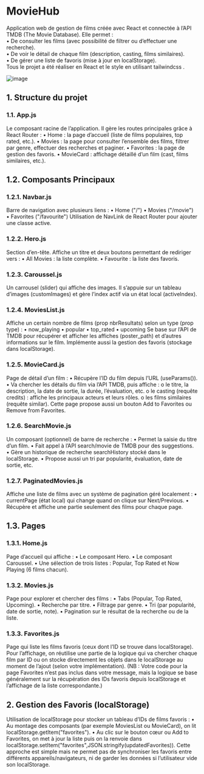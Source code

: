 # MovieHub
Application web de gestion de films créée avec React et connectée à l’API TMDB (The Movie Database). Elle permet : \
• De consulter les films (avec possibilité de filtrer ou d’effectuer une recherche). \
•	De voir le détail de chaque film (description, casting, films similaires). \
•	De gérer une liste de favoris (mise à jour en localStorage). \
Tous le projet a été réaliser en React et le style en utilisant tailwindcss . 

![image](https://github.com/user-attachments/assets/25063fed-f202-49d7-9ae3-21a11d33bcb7)
## 1. Structure du projet
### 1.1. App.js
Le composant racine de l’application. Il gère les routes principales grâce à React Router :
•	Home : la page d’accueil (liste de films populaires, top rated, etc.).
•	Movies : la page pour consulter l’ensemble des films, filtrer par genre, effectuer des recherches et paginer.
•	Favorites : la page de gestion des favoris.
•	MovieCard : affichage détaillé d’un film (cast, films similaires, etc.).
## 1.2. Composants Principaux
### 1.2.1. Navbar.js
Barre de navigation avec plusieurs liens :
•	Home ("/")
•	Movies ("/movie")
•	Favorites ("/favourite")
Utilisation de NavLink de React Router pour ajouter une classe active.
### 1.2.2. Hero.js
Section d’en-tête. Affiche un titre et deux boutons permettant de rediriger vers :
•	All Movies : la liste complète.
•	Favourite : la liste des favoris.
### 1.2.3. Caroussel.js
Un carrousel (slider) qui affiche des images. Il s’appuie sur un tableau d’images (customImages) et gère l’index actif via un état local (activeIndex).
### 1.2.4. MoviesList.js
Affiche un certain nombre de films (prop nbrResultats) selon un type (prop type) :
•	now_playing
•	popular
•	top_rated
•	upcoming
Se base sur l’API de TMDB pour récupérer et afficher les affiches (poster_path) et d’autres informations sur le film.
Implémente aussi la gestion des favoris (stockage dans localStorage).
### 1.2.5. MovieCard.js
Page de détail d’un film :
•	Récupère l’ID du film depuis l’URL (useParams()).
•	Va chercher les détails du film via l’API TMDB, puis affiche :
  o	le titre, la description, la date de sortie, la durée, l’évaluation, etc.
  o	le casting (requête credits) : affiche les principaux acteurs et leurs rôles.
  o	les films similaires (requête similar).
Cette page propose aussi un bouton Add to Favorites ou Remove from Favorites.
### 1.2.6. SearchMovie.js
Un composant (optionnel) de barre de recherche :
•	Permet la saisie du titre d’un film.
•	Fait appel à l’API search/movie de TMDB pour des suggestions.
•	Gère un historique de recherche searchHistory stocké dans le localStorage.
•	Propose aussi un tri par popularité, évaluation, date de sortie, etc.
### 1.2.7. PaginatedMovies.js
Affiche une liste de films avec un système de pagination géré localement :
•	currentPage (état local) qui change quand on clique sur Next/Previous.
•	Récupère et affiche une partie seulement des films pour chaque page.
## 1.3. Pages
### 1.3.1. Home.js
Page d’accueil qui affiche :
•	Le composant Hero.
•	Le composant Caroussel.
•	Une sélection de trois listes : Popular, Top Rated et Now Playing (6 films chacun).
### 1.3.2. Movies.js
Page pour explorer et chercher des films :
•	Tabs (Popular, Top Rated, Upcoming).
•	Recherche par titre.
•	Filtrage par genre.
•	Tri (par popularité, date de sortie, note).
•	Pagination sur le résultat de la recherche ou de la liste.
### 1.3.3. Favorites.js
Page qui liste les films favoris (ceux dont l’ID se trouve dans localStorage).
Pour l’affichage, on réutilise une partie de la logique qui va chercher chaque film par ID ou on stocke directement les objets dans le localStorage au moment de l’ajout (selon votre implémentation).
(NB : Votre code pour la page Favorites n’est pas inclus dans votre message, mais la logique se base généralement sur la récupération des IDs favoris depuis localStorage et l’affichage de la liste correspondante.)
## 2. Gestion des Favoris (localStorage)
Utilisation de localStorage pour stocker un tableau d’IDs de films favoris :
•	Au montage des composants (par exemple MoviesList ou MovieCard), on lit localStorage.getItem("favorites").
•	Au clic sur le bouton cœur ou Add to Favorites, on met à jour la liste puis on la renvoie dans localStorage.setItem("favorites",JSON.stringify(updatedFavorites)).
Cette approche est simple mais ne permet pas de synchroniser les favoris entre différents appareils/navigateurs, ni de garder les données si l’utilisateur vide son localStorage.
